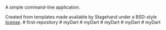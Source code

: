 A simple command-line application.

Created from templates made available by Stagehand under a BSD-style
[license](https://github.com/dart-lang/stagehand/blob/master/LICENSE).
#   f i r s t - r e p o s i t o r y  
 #   m y D a r t  
 #   m y D a r t  
 #   m y D a r t  
 #   m y D a r t  
 #   m y D a r t  
 